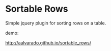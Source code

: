# Sortable Rows
Simple jquery plugin for sorting rows on a table.

demo:

http://aalvarado.github.io/sortable_rows/

